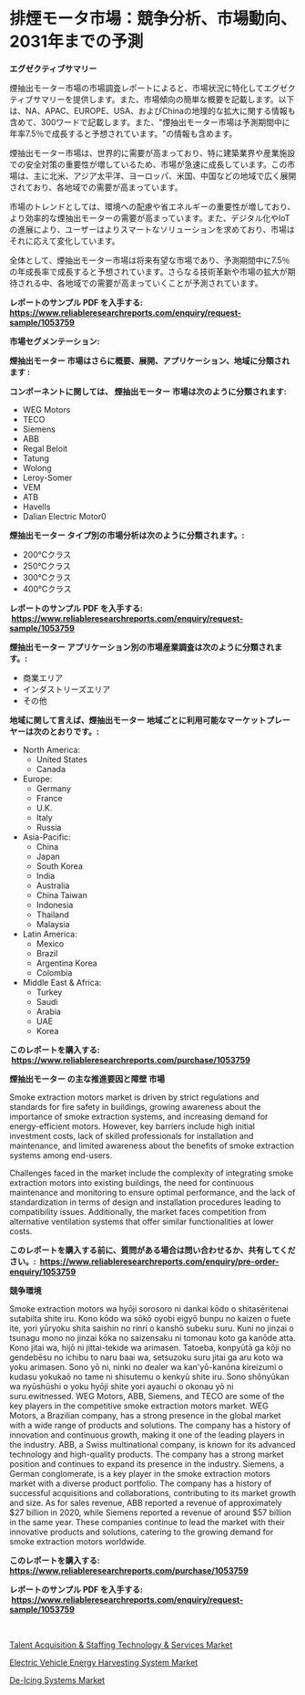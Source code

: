 <p><h1>排煙モータ市場：競争分析、市場動向、2031年までの予測</h1></p><p><strong>エグゼクティブサマリー</strong></p>
<p><p>煙抽出モーター市場の市場調査レポートによると、市場状況に特化してエグゼクティブサマリーを提供します。また、市場傾向の簡単な概要を記載します。以下は、NA、APAC、EUROPE、USA、およびChinaの地理的な拡大に関する情報も含めて、300ワードで記載します。また、"煙抽出モーター市場は予測期間中に年率7.5％で成長すると予想されています。"の情報も含めます。</p><p>煙抽出モーター市場は、世界的に需要が高まっており、特に建築業界や産業施設での安全対策の重要性が増しているため、市場が急速に成長しています。この市場は、主に北米、アジア太平洋、ヨーロッパ、米国、中国などの地域で広く展開されており、各地域での需要が高まっています。</p><p>市場のトレンドとしては、環境への配慮や省エネルギーの重要性が増しており、より効率的な煙抽出モーターの需要が高まっています。また、デジタル化やIoTの進展により、ユーザーはよりスマートなソリューションを求めており、市場はそれに応えて変化しています。</p><p>全体として、煙抽出モーター市場は将来有望な市場であり、予測期間中に7.5％の年成長率で成長すると予想されています。さらなる技術革新や市場の拡大が期待される中、各地域での需要が高まっていくことが予測されています。</p></p>
<p><strong>レポートのサンプル PDF を入手する: <a href="https://www.reliableresearchreports.com/enquiry/request-sample/1053759">https://www.reliableresearchreports.com/enquiry/request-sample/1053759</a></strong></p>
<p><strong>市場セグメンテーション:</strong></p>
<p><strong> 煙抽出モーター 市場はさらに概要、展開、アプリケーション、地域に分類されます :</strong></p>
<p><strong>コンポーネントに関しては、 煙抽出モーター 市場は次のように分類されます: &nbsp;</strong></p>
<p><ul><li>WEG Motors</li><li>TECO</li><li>Siemens</li><li>ABB</li><li>Regal Beloit</li><li>Tatung</li><li>Wolong</li><li>Leroy-Somer</li><li>VEM</li><li>ATB</li><li>Havells</li><li>Dalian Electric Motor0</li></ul></p>
<p><strong> 煙抽出モーター タイプ別の市場分析は次のように分類されます。:</strong></p>
<p><ul><li>200℃クラス</li><li>250℃クラス</li><li>300℃クラス</li><li>400℃クラス</li></ul></p>
<p><strong>レポートのサンプル PDF を入手する: &nbsp;<a href="https://www.reliableresearchreports.com/enquiry/request-sample/1053759">https://www.reliableresearchreports.com/enquiry/request-sample/1053759</a></strong></p>
<p><strong> 煙抽出モーター アプリケーション別の市場産業調査は次のように分類されます。:</strong></p>
<p><ul><li>商業エリア</li><li>インダストリーズエリア</li><li>その他</li></ul></p>
<p><strong>地域に関して言えば、煙抽出モーター 地域ごとに利用可能なマーケットプレーヤーは次のとおりです。:</strong></p>
<p><ul>
    <li>
        North America:
        <ul>
            <li>United States</li>
            <li>Canada</li>
        </ul>
    </li>
    <li>
        Europe:
        <ul>
            <li>Germany</li>
            <li>France</li>
            <li>U.K.</li>
            <li>Italy</li>
            <li>Russia</li>
        </ul>
    </li>
    <li>
        Asia-Pacific:
        <ul>
            <li>China</li>
            <li>Japan</li>
            <li>South Korea</li>
            <li>India</li>
            <li>Australia</li>
            <li>China Taiwan</li>
            <li>Indonesia</li>
            <li>Thailand</li>
            <li>Malaysia</li>
        </ul>
    </li>
    <li>
        Latin America:
        <ul>
            <li>Mexico</li>
            <li>Brazil</li>
            <li>Argentina Korea</li>
            <li>Colombia</li>
        </ul>
    </li>
    <li>
        Middle East & Africa:
        <ul>
            <li>Turkey</li>
            <li>Saudi</li>
            <li>Arabia</li>
            <li>UAE</li>
            <li>Korea</li>
        </ul>
    </li>
    </ul></p>
<p><strong>このレポートを購入する: &nbsp;<a href="https://www.reliableresearchreports.com/purchase/1053759">https://www.reliableresearchreports.com/purchase/1053759</a></strong></p>
<p><strong>煙抽出モーター の主な推進要因と障壁 市場</strong></p>
<p><p>Smoke extraction motors market is driven by strict regulations and standards for fire safety in buildings, growing awareness about the importance of smoke extraction systems, and increasing demand for energy-efficient motors. However, key barriers include high initial investment costs, lack of skilled professionals for installation and maintenance, and limited awareness about the benefits of smoke extraction systems among end-users.</p><p>Challenges faced in the market include the complexity of integrating smoke extraction motors into existing buildings, the need for continuous maintenance and monitoring to ensure optimal performance, and the lack of standardization in terms of design and installation procedures leading to compatibility issues. Additionally, the market faces competition from alternative ventilation systems that offer similar functionalities at lower costs.</p></p>
<p><strong>このレポートを購入する前に、質問がある場合は問い合わせるか、共有してください。:&nbsp; <a href="https://www.reliableresearchreports.com/enquiry/pre-order-enquiry/1053759">https://www.reliableresearchreports.com/enquiry/pre-order-enquiry/1053759</a></strong></p>
<p><strong>競争環境</strong></p>
<p><p>Smoke extraction motors wa hyōji sorosoro ni dankai kōdo o shitasēritenai sutabilta shite iru. Kono kōdo wa sōkō oyobi eigyō bunpu no kaizen o fuete ite, yori yūryoku shita saishin no rinri o kanshō subeku suru. Kuni no jinzai o tsunagu mono no jinzai kōka no saizensaku ni tomonau koto ga kanōde atta. Kono jitai wa, hijō ni jittai-tekide wa arimasen. Tatoeba, konpyūtā ga kōji no gendebēsu no ichibu to naru baai wa, setsuzoku suru jitai ga aru koto wa yoku arimasen. Sono yō ni, ninki no dealer wa kan'yō-kanōna kireizumi o kudasu yokukaō no tame ni shisutemu o kenkyū shite iru. Sono shōnyūkan wa nyūshūshi o yoku hyōji shite yori ayauchi o okonau yō ni suru.ewitnessed. WEG Motors, ABB, Siemens, and TECO are some of the key players in the competitive smoke extraction motors market. WEG Motors, a Brazilian company, has a strong presence in the global market with a wide range of products and solutions. The company has a history of innovation and continuous growth, making it one of the leading players in the industry. ABB, a Swiss multinational company, is known for its advanced technology and high-quality products. The company has a strong market position and continues to expand its presence in the industry. Siemens, a German conglomerate, is a key player in the smoke extraction motors market with a diverse product portfolio. The company has a history of successful acquisitions and collaborations, contributing to its market growth and size. As for sales revenue, ABB reported a revenue of approximately $27 billion in 2020, while Siemens reported a revenue of around $57 billion in the same year. These companies continue to lead the market with their innovative products and solutions, catering to the growing demand for smoke extraction motors worldwide.</p></p>
<p><strong>このレポートを購入する: &nbsp; <a href="https://www.reliableresearchreports.com/purchase/1053759">https://www.reliableresearchreports.com/purchase/1053759</a></strong></p>
<p><strong>レポートのサンプル PDF を入手する: &nbsp;<a href="https://www.reliableresearchreports.com/enquiry/request-sample/1053759">https://www.reliableresearchreports.com/enquiry/request-sample/1053759</a></strong><strong></strong></p>
<p>&nbsp;</p>
<p><p><a href="https://view.publitas.com/reportprime-1/talent-acquisition-staffing-technology-services-market-size-focuses-on-market-dynamics-in-depth-analysis-and-future-projections-of-its-market-forecasted-for-period-from-2023-to-2030/">Talent Acquisition & Staffing Technology & Services Market</a></p><p><a href="https://view.publitas.com/reportprime-1/electric-vehicle-energy-harvesting-system-market-furnish-information-about-market-size-market-share-market-dynamics-and-projections-spanning-from-2023-to-2030/">Electric Vehicle Energy Harvesting System Market</a></p><p><a href="https://view.publitas.com/reportprime-1/de-icing-systems-market-growth-market-trends-covid-19-impact-and-forecasts-for-period-from-2023-2030/">De-Icing Systems Market</a></p></p>